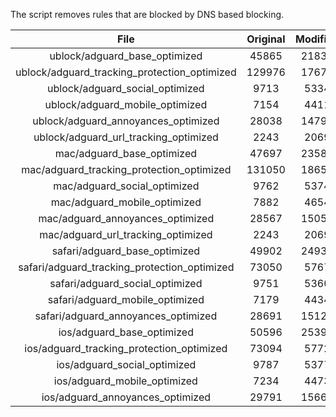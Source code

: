 The script removes rules that are blocked by DNS based blocking.


| File | Original | Modified |
|:----:|:-----:|:-----:|
| ublock/adguard_base_optimized | 45865 | 21835 |
| ublock/adguard_tracking_protection_optimized | 129976 | 17678 |
| ublock/adguard_social_optimized | 9713 | 5334 |
| ublock/adguard_mobile_optimized | 7154 | 4411 |
| ublock/adguard_annoyances_optimized | 28038 | 14797 |
| ublock/adguard_url_tracking_optimized | 2243 | 2069 |
| mac/adguard_base_optimized | 47697 | 23588 |
| mac/adguard_tracking_protection_optimized | 131050 | 18655 |
| mac/adguard_social_optimized | 9762 | 5374 |
| mac/adguard_mobile_optimized | 7882 | 4654 |
| mac/adguard_annoyances_optimized | 28567 | 15052 |
| mac/adguard_url_tracking_optimized | 2243 | 2069 |
| safari/adguard_base_optimized | 49902 | 24933 |
| safari/adguard_tracking_protection_optimized | 73050 | 5767 |
| safari/adguard_social_optimized | 9751 | 5360 |
| safari/adguard_mobile_optimized | 7179 | 4434 |
| safari/adguard_annoyances_optimized | 28691 | 15124 |
| ios/adguard_base_optimized | 50596 | 25396 |
| ios/adguard_tracking_protection_optimized | 73094 | 5772 |
| ios/adguard_social_optimized | 9787 | 5377 |
| ios/adguard_mobile_optimized | 7234 | 4473 |
| ios/adguard_annoyances_optimized | 29791 | 15663 |